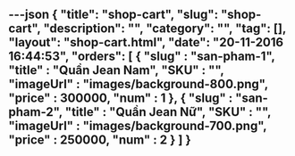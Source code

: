 ---json
{
    "title": "shop-cart",
    "slug": "shop-cart",
    "description": "",
    "category": "",
    "tag": [],
    "layout": "shop-cart.html",
    "date": "20-11-2016 16:44:53",
    "orders": [
        {
            "slug" : "san-pham-1",
            "title" : "Quần Jean Nam",
            "SKU" : "",
            "imageUrl" : "images/background-800.png",
            "price" : 300000,
            "num" : 1
        },
        {
            "slug" : "san-pham-2",
            "title" : "Quần Jean Nữ",
            "SKU" : "",
            "imageUrl" : "images/background-700.png",
            "price" : 250000,
            "num" : 2
        }
    ]
}
---
